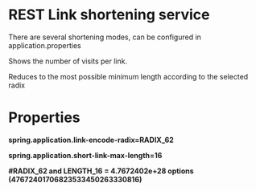 # REST Link shortening service
There are several shortening modes, can be configured in application.properties

Shows the number of visits per link.

Reduces to the most possible minimum length according to the selected radix

# Properties
**spring.application.link-encode-radix=RADIX_62** 

**spring.application.short-link-max-length=16** 

**#RADIX_62 and LENGTH_16 = 4.7672402e+28 options (47672401706823533450263330816)**